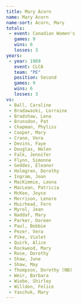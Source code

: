 ```yaml
---
title: Mary Acorn
name: Mary Acorn
name-sort: Acorn, Mary
totals:
 - event: Canadian Women's
   games: 9
   wins: 6
   losses: 3
years:
 - year: 1969
   event: CLCA
   team: "PE"
   position: Second
   games: 9
   wins: 6
   losses: 3
vs:
 - Ball, Caroline
 - Bradawaski, Lorraine
 - Bradshaw, Lena
 - Brunsdon, Pat
 - Chapman, Phyliss
 - Cooper, Mary
 - Crane, Vera
 - Devins, Faye
 - Douglas, Helen
 - Falk, Jennifer
 - Flynn, Simonne
 - Geddes, Eleanor
 - Holmgren, Dorothy
 - Ingram, Joan
 - MacKimmie, Leona
 - MacLean, Patricia
 - McKee, Joyce
 - Morrison, Lenore
 - Muirhead, Fern
 - Myrol, Jean
 - Naddaf, Mary
 - Parker, Doreen
 - Paul, Bobbie
 - Pezer, Vera
 - Pike, Violet
 - Quirk, Alice
 - Rockwood, Mary
 - Rose, Dorothy
 - Shaw, June
 - Shaw, May
 - Thompson, Dorothy (NB)
 - Weir, Barbara
 - Wiebe, Shirley
 - Willdon, Felice
 - Yaschuk, Mary
---
```

